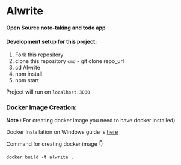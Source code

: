 # Alwrite
**Open Source note-taking and todo app**


#### Development setup for this project:

1. Fork this repository
2. clone this repository
`cmd` - git clone repo_url
3. cd Alwrite
4. npm install
5. npm start

Project will run on `localhost:3000`

### Docker Image Creation:

**Note :**  For creating docker image you need to have docker installed)

Docker Installation on Windows guide is [here](https://github.com/StarTrooper08/DockerInstallation)

Command for creating docker image 👇 

 `docker build -t alwrite .`